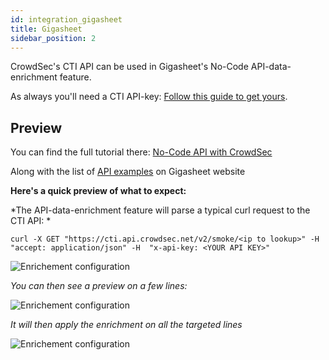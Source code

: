 ```yaml
---
id: integration_gigasheet
title: Gigasheet
sidebar_position: 2
---
```


CrowdSec's CTI API can be used in Gigasheet's No-Code API-data-enrichment feature. 

As always you'll need a CTI API-key: [Follow this guide to get yours](https://docs.crowdsec.net/cti_api/getting_started.mdx/).

## Preview

You can find the full tutorial there: [No-Code API with CrowdSec](https://gigasheet.com/no-code-api/crowdsec-cti-api)

Along with the list of [API examples](https://gigasheet.com/features/run-data-enrichment-apis-without-code) on Gigasheet website

**Here's a quick preview of what to expect:**

*The API-data-enrichment feature will parse a typical curl request to the CTI API: *

```curl -X GET "https://cti.api.crowdsec.net/v2/smoke/<ip to lookup>" -H  "accept: application/json" -H  "x-api-key: <YOUR API KEY>"```

![Enrichement configuration](/img/gigasheet_enrichement_config.png)

*You can then see a preview on a few lines:*

![Enrichement configuration](/img/gigasheet_enrichement_preview.png)

*It will then apply the enrichment on all the targeted lines*

![Enrichement configuration](/img/gigasheet_enrichement_result.png)
